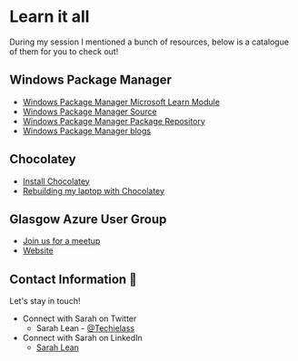 # Learn it all 

During my session I mentioned a bunch of resources, below is a catalogue of them for you to check out!

## Windows Package Manager
- [Windows Package Manager Microsoft Learn Module](https://docs.microsoft.com/learn/modules/explore-windows-package-manager-tool/?WT.mc_id=modinfra-0000-orthomas)
- [Windows Package Manager Source](https://github.com/microsoft/winget-cli)
- [Windows Package Manager Package Repository](https://github.com/microsoft/winget-pkgs)
- [Windows Package Manager blogs](https://www.techielass.com/tag/winget/)

## Chocolatey
- [Install Chocolatey](https://chocolatey.org/install)
- [Rebuilding my laptop with Chocolatey](https://www.techielass.com/rebuilding-my-laptop/)

## Glasgow Azure User Group
- [Join us for a meetup](https://www.eventbrite.co.uk/o/glasgow-azure-user-group-13843919802)
- [Website](https://www.gaug.co.uk)


## Contact Information 👋

Let's stay in touch! 

- Connect with Sarah on Twitter
    - Sarah Lean - [@Techielass](https://twitter.com/techielass)
- Connect with Sarah on LinkedIn
    - [Sarah Lean](https://in.linkedin.com/in/sazlean)

